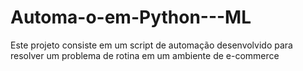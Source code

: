 # Automa-o-em-Python---ML
Este projeto consiste em um script de automação desenvolvido para resolver um problema de rotina em um ambiente de e-commerce
